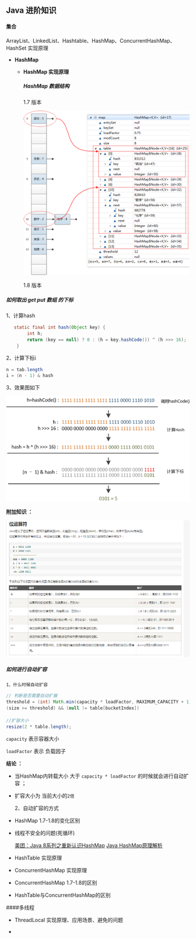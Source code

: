 ## Java 进阶知识 

#### 集合

ArrayList、LinkedList、Hashtable、HashMap、ConcurrentHashMap、HashSet 实现原理

- **HashMap**

  - **HashMap  实现原理**

    ##### HashMap 数据结构

    1.7 版本 



    ![原理图](resources/hashMap/HashMap_数据结构存储原理图.png)



    1.8 版本



##### 如何取出 get put 数组 的下标

1、计算hash

```java
   static final int hash(Object key) {
        int h;
        return (key == null) ? 0 : (h = key.hashCode()) ^ (h >>> 16);
    }
```


2、计算下标i

```java
n = tab.length
i = (n - 1) & hash
```

3、效果图如下



![原理图](resources/hashMap/hashcode.png)

**附加知识 ：**



![原理图](resources/javaBase/Java_基础之位运算.png)





  ##### 如何进行自动扩容

  	1、什么时候自动扩容 

  ```java
  // 判断是否需要自动扩展
  threshold = (int) Math.min(capacity * loadFactor, MAXIMUM_CAPACITY + 1);
  (size >= threshold) && (null != table[bucketIndex])
      
  //扩容大小
  resize(2 * table.length);
  ```

  `capacity` 表示容器大小 

  `loadFactor` 表示 负载因子 



  **结论 ：**

  - 当HashMap内转载大小 大于  `capacity * loadFactor`  的时候就会进行自动扩容 ；

  - 扩容大小为 当前大小的`2倍` 


  	2、自动扩容的方式

  	













  - HashMap 1.7-1.8的变化区别 

  - 线程不安全的问题(死循环)

    [美团：Java 8系列之重新认识HashMap](https://tech.meituan.com/java_hashmap.html)
    [Java HashMap原理解析](https://yikun.github.io/2015/04/01/Java-HashMap%E5%B7%A5%E4%BD%9C%E5%8E%9F%E7%90%86%E5%8F%8A%E5%AE%9E%E7%8E%B0/)






- HashTable 实现原理 

- ConcurrentHashMap 实现原理  
- ConcurrentHashMap 1.7-1.8的区别

- HashTable与ConcurrentHashMap的区别






####多线程 

- ThreadLocal 实现原理、应用场景、避免的问题


- 



